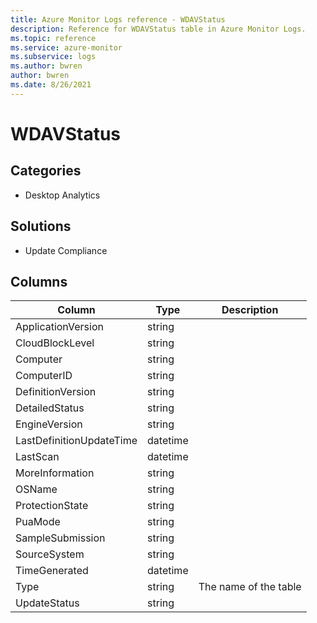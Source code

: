 ```yaml
---
title: Azure Monitor Logs reference - WDAVStatus
description: Reference for WDAVStatus table in Azure Monitor Logs.
ms.topic: reference
ms.service: azure-monitor
ms.subservice: logs
ms.author: bwren
author: bwren
ms.date: 8/26/2021
---
```


# WDAVStatus

 

## Categories

- Desktop Analytics
## Solutions

- Update Compliance




## Columns

|Column|Type|Description|
|---|---|---|
|ApplicationVersion|string||
|CloudBlockLevel|string||
|Computer|string||
|ComputerID|string||
|DefinitionVersion|string||
|DetailedStatus|string||
|EngineVersion|string||
|LastDefinitionUpdateTime|datetime||
|LastScan|datetime||
|MoreInformation|string||
|OSName|string||
|ProtectionState|string||
|PuaMode|string||
|SampleSubmission|string||
|SourceSystem|string||
|TimeGenerated|datetime||
|Type|string|The name of the table|
|UpdateStatus|string||
